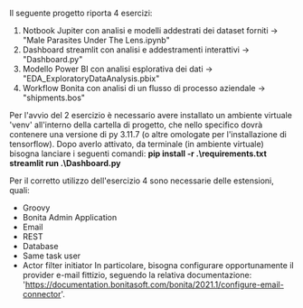 Il seguente progetto riporta 4 esercizi:
1. Notbook Jupiter con analisi e modelli addestrati dei dataset forniti -> "Male Parasites Under The Lens.ipynb"
2. Dashboard streamlit con analisi e addestramenti interattivi -> "Dashboard.py"
3. Modello Power BI con analisi esplorativa dei dati -> "EDA_ExploratoryDataAnalysis.pbix"
4. Workflow Bonita con analisi di un flusso di processo aziendale -> "shipments.bos"

Per l'avvio del 2 esercizio è necessario avere installato un ambiente virtuale 'venv' all'interno della cartella di progetto, 
che nello specifico dovrà contenere una versione di py 3.11.7 (o altre omologate per l'installazione di tensorflow).
Dopo averlo attivato, da terminale (in ambiente virtuale) bisogna lanciare i seguenti comandi:
**pip install -r .\requirements.txt**
**streamlit run .\Dashboard.py**

Per il corretto utilizzo dell'esercizio 4 sono necessarie delle estensioni, quali:
- Groovy
- Bonita Admin Application
- Email
- REST
- Database
- Same task user
- Actor filter initiator
In particolare, bisogna configurare opportunamente il provider e-mail fittizio,
seguendo la relativa documentazione: 'https://documentation.bonitasoft.com/bonita/2021.1/configure-email-connector'.
